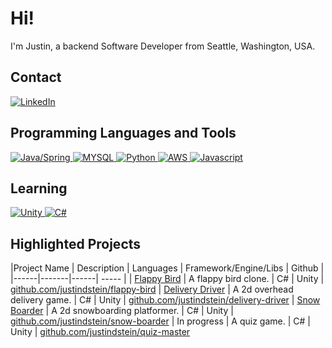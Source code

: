 # Hi!
I'm Justin, a backend Software Developer from Seattle, Washington, USA.

## Contact
[
![LinkedIn](https://img.shields.io/badge/LinkedIn-0077B5?style=for-the-badge&logo=linkedin&logoColor=white)
](https://www.linkedin.com/in/justindstein/)

## Programming Languages and Tools
[
![Java/Spring](https://img.shields.io/badge/Java/Spring-white?style=for-the-badge&logo=spring&logoColor=6DB33F)
](https://github.com/justindstein?tab=repositories&q=&type=&language=java)
[
![MYSQL](https://img.shields.io/badge/mysql-4479A1?style=for-the-badge&logo=mysql&logoColor=white)
](https://github.com/justindstein?tab=repositories&q=mysql&type=&language=&sort=)
[
![Python](https://img.shields.io/badge/python-3776AB?style=for-the-badge&logo=python&logoColor=white)
](https://github.com/justindstein?tab=repositories&q=python&type=&language=&sort=)
[
![AWS](https://img.shields.io/badge/aws-white?style=for-the-badge&logo=amazonaws&logoColor=orange)
](https://github.com/justindstein?tab=repositories&q=aws&type=&language=&sort=)
[
![Javascript](https://img.shields.io/badge/JavaScript-323330?style=for-the-badge&logo=javascript&logoColor=F7DF1E)
](https://github.com/justindstein?tab=repositories&q=javascript)
## Learning
[
![Unity](https://img.shields.io/badge/Unity-100000?style=for-the-badge&logo=unity&logoColor=white)
](https://github.com/justindstein?tab=repositories&q=unity)
[
![C#](https://img.shields.io/badge/C%23-239120?style=for-the-badge&logo=c-sharp&logoColor=white)
](https://github.com/justindstein?tab=repositories&q=&type=&language=c%23)
## Highlighted Projects
|Project Name | Description | Languages | Framework/Engine/Libs | Github |
|------|-------|------| ----- |
| [Flappy Bird](https://github.com/justindstein/flappy-bird) | A flappy bird clone. | C# | Unity | [github.com/justindstein/flappy-bird](https://github.com/justindstein/flappy-bird)
| [Delivery Driver](https://github.com/justindstein/delivery-driver) | A 2d overhead delivery game. | C# | Unity | [github.com/justindstein/delivery-driver](https://github.com/justindstein/delivery-driver)
| [Snow Boarder](https://github.com/justindstein/snow-boarder) | A 2d snowboarding platformer. | C# | Unity | [github.com/justindstein/snow-boarder](https://github.com/justindstein/snow-boarder)
| In progress | A quiz game. | C# | Unity | [github.com/justindstein/quiz-master](https://github.com/justindstein/quiz-master)

